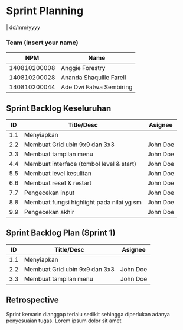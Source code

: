 # Sprint Planning 
| dd/mm/yyyy

### Team (Insert your name)
| NPM           | Name                    |
| ------------- |-------------------------|
| 140810200008  | Anggie Forestry         |
| 140810200028  | Ananda Shaquille Farell |
| 140810200044  | Ade Dwi Fatwa Sembiring |

## Sprint Backlog Keseluruhan 
| ID  | Title/Desc                                | Asignee  | 
| --- | ----------------------------------------- | -------  | 
| 1.1 | Menyiapkan                                |          | 
| 2.2 | Membuat Grid ubin 9x9 dan 3x3             | John Doe | 
| 3.3 | Membuat tampilan menu                     | John Doe |
| 4.4 | Membuat interface (tombol level & start)  | John Doe |
| 5.5 | Membuat level kesulitan                   | John Doe |
| 6.6 | Membuat reset & restart                   | John Doe |
| 7.7 | Pengecekan input                          | John Doe |
| 8.8 | Membuat fungsi highlight pada nilai yg sm | John Doe |
| 9.9 | Pengecekan akhir                          | John Doe |

## Sprint Backlog Plan (Sprint 1)
| ID  | Title/Desc                                | Asignee  | 
| --- | ----------------------------------------- | -------  | 
| 1.1 | Menyiapkan                                |          | 
| 2.2 | Membuat Grid ubin 9x9 dan 3x3             | John Doe | 
| 3.3 | Membuat tampilan menu                     | John Doe |

## Retrospective 

Sprint kemarin dianggap terlalu sedikit sehingga diperlukan adanya penyesuaian tugas. Lorem ipsum dolor sit amet
